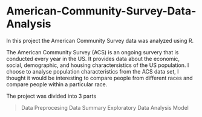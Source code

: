 # American-Community-Survey-Data-Analysis

In this project the American Community Survey data was analyzed using R.

The American Community Survey (ACS) is an ongoing survery that is conducted every year in the US. It provides data about the economic, social, demographic, and housing 
charactersistics of the US population. I choose to analyse population characteristics from the ACS data set, I thought it would be interesting to compare people from different races and compare people within a particular race.

The project was divided into 3 parts
>Data Preprocesing
>Data Summary
>Exploratory Data Analysis
>Model
